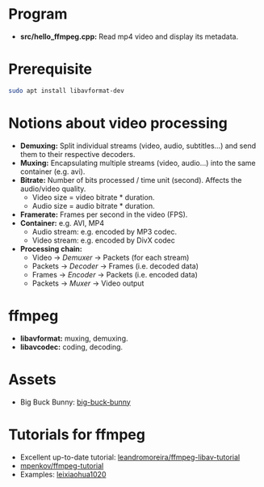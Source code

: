 # Program
- **src/hello_ffmpeg.cpp:** Read mp4 video and display its metadata.

# Prerequisite
```bash
sudo apt install libavformat-dev
```

# Notions about video processing
- **Demuxing:** Split individual streams (video, audio, subtitles...) and send them to their respective decoders.
- **Muxing:** Encapsulating multiple streams (video, audio...) into the same container (e.g. avi).
- **Bitrate:** Number of bits processed / time unit (second). Affects the audio/video quality.
    - Video size = video bitrate * duration.
    - Audio size = audio bitrate * duration.
- **Framerate:** Frames per second in the video (FPS).
- **Container:** e.g. AVI, MP4
    - Audio stream: e.g. encoded by MP3 codec.
    - Video stream: e.g. encoded by DivX codec
- **Processing chain:**
    - Video   -> *Demuxer* -> Packets (for each stream)
    - Packets -> *Decoder* -> Frames (i.e. decoded data)
    - Frames  -> *Encoder* -> Packets (i.e. encoded data)
    - Packets -> *Muxer*   -> Video output


# ffmpeg
- **libavformat:** muxing, demuxing.
- **libavcodec:** coding, decoding.


# Assets
- Big Buck Bunny: [big-buck-bunny]

[big-buck-bunny]: https://github.com/leandromoreira/ffmpeg-libav-tutorial/blob/master/small_bunny_1080p_60fps.mp4


# Tutorials for ffmpeg
- Excellent up-to-date tutorial: [leandromoreira/ffmpeg-libav-tutorial]
- [mpenkov/ffmpeg-tutorial]
- Examples: [leixiaohua1020]

[leandromoreira/ffmpeg-libav-tutorial]: https://github.com/leandromoreira/ffmpeg-libav-tutorial
[mpenkov/ffmpeg-tutorial]: https://github.com/mpenkov/ffmpeg-tutorial
[leixiaohua1020]: http://leixiaohua1020.github.io/#ffmpeg-development-examples
